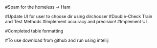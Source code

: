 #Spam for the homeless -> Ham

#Update UI for user to choose dir using dirchooser
#Double-Check Train and Test Methods
#Implement accuracy and precision!
#Implement UI

#Completed table formatting

#To use download from github and run using intellij
